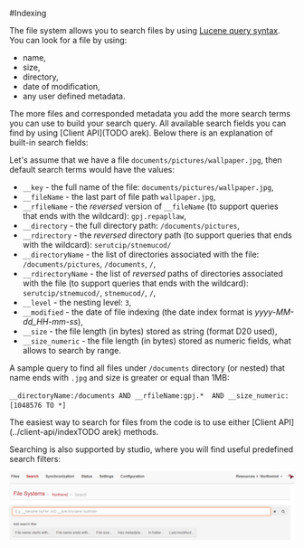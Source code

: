 ﻿#Indexing

The file system allows you to search files by using [Lucene query syntax](http://lucene.apache.org/core/old_versioned_docs/versions/3_0_0/queryparsersyntax.html). You can look for a file by using:

* name,
* size,
* directory,
* date of modification,
* any user defined metadata.

The more files and corresponded metadata you add the more search terms you can use to build your search query. All available search fields you can find by using [Client API](TODO arek). Below there is an explanation of built-in search fields: 

Let's assume that we have a file `documents/pictures/wallpaper.jpg`, then default search terms would have the values:

* `__key` - the full name of the file: `documents/pictures/wallpaper.jpg`,
* `__fileName` - the last part of file path `wallpaper.jpg`,
* `__rfileName` - the *reversed* version of `__fileName` (to support queries that ends with the wildcard): `gpj.repapllaw`,
* `__directory` - the full directory path: `/documents/pictures`,
* `__rdirectory` - the *reversed* directory path (to support queries that ends with the wildcard): `serutcip/stnemucod/`
* `__directoryName` - the list of directories associated with the file: `/documents/pictures`, `/documents`, `/`,
* `__rdirectoryName` - the list of *reversed* paths of directories associated with the file (to support queries that ends with the wildcard): `serutcip/stnemucod/`, `stnemucod/`, `/`,
* `__level` - the nesting level: `3`,
* `__modified` - the date of file indexing (the date index format is *yyyy-MM-dd_HH-mm-ss*),
* `__size` - the file length (in bytes) stored as string (format D20 used),
* `__size_numeric` - the file length (in bytes) stored as numeric fields, what allows to search by range.

A sample query to find all files under `/documents` directory (or nested) that name ends with `.jpg` and size is greater or equal than 1MB:

`__directoryName:/documents AND __rfileName:gpj.*  AND __size_numeric:[1048576 TO *]`

The easiest way to search for files from the code is to use either [Client API](../client-api/indexTODO arek) methods.

Searching is also supported by studio, where you will find useful predefined search filters:

![Figure 1: Search filters](images\indexing_studio.png)